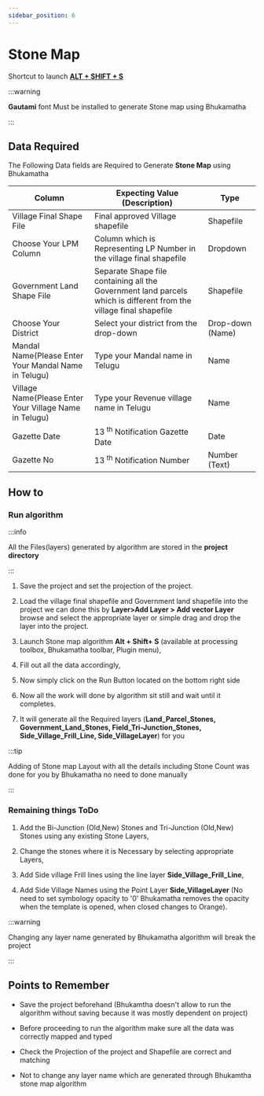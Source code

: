 ```yaml
---
sidebar_position: 6
---
```


# Stone Map

Shortcut to launch **<u>ALT + SHIFT + S</u>**

:::warning

**Gautami** font Must be installed to generate Stone map using Bhukamatha

:::

## Data Required

The Following Data fields are Required to Generate **Stone Map** using Bhukamatha

| Column                                                 | Expecting Value (Description)                                                                                      | Type             |
| ------------------------------------------------------ | ------------------------------------------------------------------------------------------------------------------ | ---------------- |
| Village Final Shape File                               | Final approved Village shapefile                                                                                   | Shapefile        |
| Choose Your LPM Column                                 | Column which is Representing LP Number in the village final shapefile                                              | Dropdown         |
| Government Land Shape File                             | Separate Shape file containing all the Government land parcels which is different from the village final shapefile | Shapefile        |
| Choose Your District                                   | Select your district from the drop-down                                                                            | Drop-down (Name) |
| Mandal Name(Please Enter Your Mandal Name in Telugu)   | Type your Mandal name in Telugu                                                                                    | Name             |
| Village Name(Please Enter Your Village Name in Telugu) | Type your Revenue village name in Telugu                                                                           | Name             |
| Gazette Date                                           | 13 <sup>th</sup> Notification Gazette Date                                                                         | Date             |
| Gazette No                                             | 13 <sup>th</sup> Notification Number                                                                               | Number (Text)    |

## How to

### Run algorithm

:::info

All the Files(layers) generated by algorithm are stored in the **project directory**

:::

1. Save the project and set the projection of the project.

2. Load the village final shapefile and Government land shapefile into the project we can done this by **Layer>Add Layer > Add vector Layer** browse and select the appropriate layer or simple drag and drop the layer into the project.

3. Launch Stone map algorithm **Alt + Shift+ S**  (available at processing toolbox, Bhukamatha toolbar, Plugin menu),

4. Fill out all the data accordingly,

5. Now simply click on the Run Button located on the bottom right side

6. Now all the work will done by algorithm sit still and wait until it completes.

7. It will generate all the Required layers (**Land_Parcel_Stones, Government_Land_Stones, Field_Tri-Junction_Stones, Side_Village_Frill_Line, Side_VillageLayer**) for you  

:::tip

Adding of Stone map Layout with all the details including Stone Count was done for you by Bhukamatha no need to done manually

:::

### Remaining things ToDo

1. Add the Bi-Junction (Old,New) Stones  and Tri-Junction (Old,New) Stones using any existing Stone Layers,

2. Change the stones where it is Necessary by selecting appropriate Layers,

3. Add Side village Frill lines using the line layer **Side_Village_Frill_Line**,

4. Add Side Village Names using the Point Layer  **Side_VillageLayer** (No need to set symbology opacity to '0' Bhukamatha removes the opacity when the template is opened, when closed changes to Orange).



:::warning

Changing  any  layer name generated by Bhukamatha algorithm will break the project 

:::

## Points to Remember

- Save the project beforehand (Bhukamtha doesn't allow to run the algorithm without saving because it was mostly dependent on project)

- Before proceeding to run the algorithm make sure all the data was correctly mapped and typed 

- Check the Projection of the project and Shapefile are correct and matching

- Not to change any layer name which are generated through Bhukamtha stone map algorithm 
